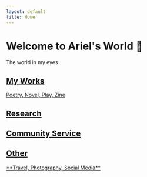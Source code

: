 ```yaml
---
layout: default
title: Home
---
```



<div class="hero">
  <h1>Welcome to Ariel's World 🌌</h1>
  <p>The world in my eyes</p>
</div>

<div class="modules">
  <a class="module-card" href="/works/">
    <h2>My Works</h2>
    <p>Poetry, Novel, Play, Zine</p>
  </a>
  <a class="module-card" href="/research/">
    <h2>Research</h2>
    <p> </p>
  </a>
  <a class="module-card" href="/community/">
    <h2>Community Service</h2>
    <p> </p>
  </a>
  <a class="module-card" href="/other/">
    <h2>Other</h2>
    <p>**Travel, Photography, Social Media**</p>
  </a>
</div>
